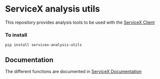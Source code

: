 # ServiceX analysis utils
This repository provides analysis tools to be used with the [ServiceX Client](https://github.com/ssl-hep/ServiceX_frontend/tree/master)

### To install 
```
pip install servicex-analysis-utils
```

## Documentation
The different functions are documented in [ServiceX Documentation](https://servicex-frontend.readthedocs.io)
